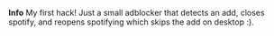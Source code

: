 **Info**
My first hack! Just a small adblocker that detects an add, closes spotify, and reopens spotifying which skips the add on desktop :). 
